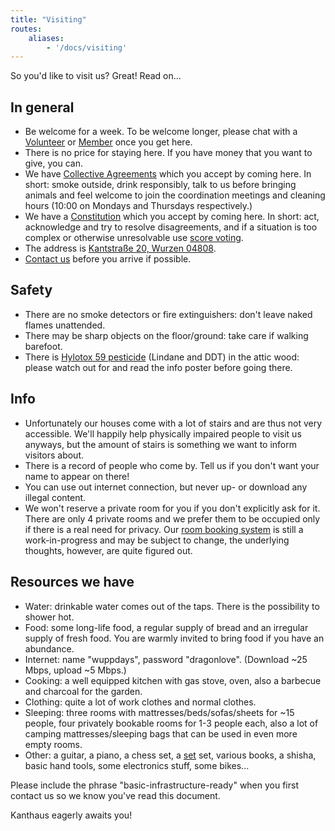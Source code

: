 ```yaml
---
title: "Visiting"
routes:
    aliases:
        - '/docs/visiting'
---
```


So you'd like to visit us? Great! Read on...

## In general
- Be welcome for a week. To be welcome longer, please chat with a [Volunteer](/governance/volunteers/) or [Member](/governance/members/) once you get here.
- There is no price for staying here. If you have money that you want to give, you can.
- We have [Collective Agreements](/governance/collectiveagreements/) which you accept by coming here. In short: smoke outside, drink responsibly, talk to us before bringing animals and feel welcome to join the coordination meetings and cleaning hours (10:00 on Mondays and Thursdays respectively.)
- We have a [Constitution](/governance/constitution) which you accept by coming here. In short: act, acknowledge and try to resolve disagreements, and if a situation is too complex or otherwise unresolvable use [score voting](/governance/constitution/#8c-score-voting).
- The address is [Kantstraße 20, Wurzen 04808](https://www.openstreetmap.org/search?query=20%20kantstrasse%20wurzen#map=19/51.36711/12.74075&layers=N).
- [Contact us](/contact/) before you arrive if possible.

## Safety
- There are no smoke detectors or fire extinguishers: don't leave naked flames unattended.
- There may be sharp objects on the floor/ground: take care if walking barefoot.
- There is [Hylotox 59 pesticide](https://de.wikipedia.org/wiki/Hylotox) (Lindane and DDT) in the attic wood: please watch out for and read the info poster before going there.

## Info
- Unfortunately our houses come with a lot of stairs and are thus not very accessible. We'll happily help physically impaired people to visit us anyways, but the amount of stairs is something we want to inform visitors about.
- There is a record of people who come by. Tell us if you don't want your name to appear on there!
- You can use out internet connection, but never up- or download any illegal content.
- We won't reserve a private room for you if you don't explicitly ask for it. There are only 4 private rooms and we prefer them to be occupied only if there is a real need for privacy. Our [room booking system](https://gitlab.com/kanthaus/kanthaus-public/blob/master/drafts/privateRoomBooking.md) is still a work-in-progress and may be subject to change, the underlying thoughts, however, are quite figured out.

## Resources we have
- Water: drinkable water comes out of the taps. There is the possibility to shower hot.
- Food: some long-life food, a regular supply of bread and an irregular supply of fresh food. You are warmly invited to bring food if you have an abundance.
- Internet: name "wuppdays", password "dragonlove". (Download ~25 Mbps, upload ~5 Mbps.)
- Cooking: a well equipped kitchen with gas stove, oven, also a barbecue and charcoal for the garden.
- Clothing: quite a lot of work clothes and normal clothes.
- Sleeping: three rooms with mattresses/beds/sofas/sheets for ~15 people, four privately bookable rooms for 1-3 people each, also a lot of camping mattresses/sleeping bags that can be used in even more empty rooms.
- Other: a guitar, a piano, a chess set, a [set](https://en.wikipedia.org/wiki/Set_(game)) set, various books, a shisha, basic hand tools, some electronics stuff, some bikes...

Please include the phrase "basic-infrastructure-ready" when you first contact us so we know you've read this document.

Kanthaus eagerly awaits you!
